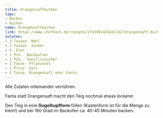 ```yaml
---
title: Orangensaftkuchen
tags:
- Backen
- Kuchen
name: Orangensaftkuchen
link: https://www.chefkoch.de/rezepte/2743991426441142/Orangensaft-Kuchen.html
zutaten:
- 3 Tassen  Mehl
- 2 Tassen  Zucker
- 4  Eier
- 1 Pck.  Backpulver
- 1 Pck.  Vanillinzucker
- 1 Tasse  Pflanzenöl
- 1 Prise  Salz
- 1 Tasse  Orangensaft oder Fanta
---
```


Alle Zutaten miteinander verrühren.

Fanta statt Orangensaft macht den Teig nochmal etwas lockerer.

Den Teig in eine **Gugelhupfform** füllen (Kastenform ist für die Menge zu klein!) und bei 180 Grad im Backofen ca. 40-45 Minuten backen.
